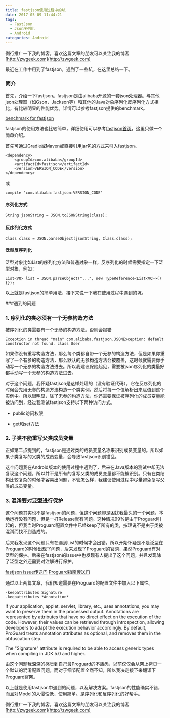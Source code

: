 ```yaml
---
title: fastjson使用过程中的坑
date: 2017-05-09 11:44:21
tags:
  - FastJson
  - Json序列化
  - Android
categories: Android
---
```

例行推广一下我的博客，喜欢这篇文章的朋友可以关注我的博客[http://zwgeek.com](http://zwgeek.com)

最近在工作中用到了fastjson，遇到了一些坑，在这里总结一下。

### 简介
首先，介绍一下fastjson。fastjson是由alibaba开源的一套json处理器。与其他json处理器（如Gson，Jackson等）和其他的Java对象序列化反序列化方式相比，有比较明显的性能优势。详情可以参考fastjson提供的benchmark。

[benchmark for fastjson](https://github.com/eishay/jvm-serializers/wiki)

fastjson的使用方法也比较简单，详细使用可以参考[fastjson首页](https://github.com/Alibaba/fastjson/wiki/%E9%A6%96%E9%A1%B5)，这里只做一个简单介绍。

首先可通过Gradle或Maven或直接引用jar包的方式来引入fastjson。
```
<dependency>
    <groupId>com.alibaba</groupId>
    <artifactId>fastjson</artifactId>
    <version>VERSION_CODE</version>
</dependency>
```
或
```
compile 'com.alibaba:fastjson:VERSION_CODE'
```

#### 序列化方式
```
String jsonString = JSON.toJSONString(class);
```
#### 反序列化方式
```
Class class = JSON.parseObject(jsonString, Class.class);
```
#### 泛型反序列化
泛型对象比如List的序列化方法和普通对象一样，反序列化的时候需要指定一下泛型对象，例如：
```
List<VO> list = JSON.parseObject("...", new TypeReference<List<VO>>() {});
```
以上就是fastjson的简单用法，接下来说一下我在使用过程中遇到的坑。

###遇到的问题

### 1. 序列化的类必须有一个无参构造方法
被序列化的类需要有一个无参的构造方法。否则会报错
```
Exception in thread "main" com.alibaba.fastjson.JSONException: default constructor not found. class User
```
如果你没有重写构造方法，那么每个类都自带一个无参的构造方法，但是如果你重写了一个有参的构造方法，那么默认的无参构造方法会被覆盖，这时候就需要你手动写一个无参的构造方法进去。所以我建议保险起见，需要被json序列化的类最好都手动写一个无参的构造方法进去。

对于这个问题，我怀疑fastjson是这样处理的（没有验证代码）。它在反序列化的时候会先用无参的构造方法构造一个类实例。然后将每一个值解析出来赋值到这个实例中。所以很明显，除了无参的构造方法，你还需要保证被序列化的成员变量能被访问到，经过我测试fastjson支持以下两种访问方式。

- public访问权限

- get和set方法


### 2. 子类不能重写父类成员变量
 正如第二点提到的，fastjson是通过类的成员变量名称来识别成员变量的。所以如果子类复写的父类的成员变量，会导致fastjson识别错乱。

这个问题我在Android版本的使用过程中遇到了，后来在Java版本的测试中却无法复现这个问题，所以并不是所有的复写父类的成员变量都不能被识别。只有在类结构比较复杂的时候才容易出问题，不管怎么样，我建议使用过程中尽量避免复写父类的成员变量。

### 3. 混淆要对泛型进行保护
这个问题其实也不是fastjson的问题，但这个问题却是困扰我最久的一个问题，本地运行没有问题，但是一打Release就有问题。这种情况99%是由于Proguard引起的，但我当时Proguard配置文件中已经keep了所有的类，按理说不是由于类被混淆而找不到造成的。

后来我发现这个问题只有在遇到List的时候才会出错，所以开始怀疑是不是泛型在Proguard的时候出现了问题，后来发现了Proguard的官网，果然Proguard有对泛型的保护。后来在fastjson的issue中也发现有人提出了这个问题，并且发现除了泛型之外还需要对注解进行保护。

[fastjson issue传送门](https://github.com/alibaba/fastjson/issues/765)
[Proguard指南传送门](https://www.guardsquare.com/en/proguard/manual/examples#annotations)

通过以上两篇文章，我们知道需要在Proguard的配置文件中加入以下属性。

```
-keepattributes Signature
-keepattributes *Annotation*
```
If your application, applet, servlet, library, etc., uses annotations, you may want to preserve them in the processed output. Annotations are represented by attributes that have no direct effect on the execution of the code. However, their values can be retrieved through introspection, allowing developers to adapt the execution behavior accordingly. By default, ProGuard treats annotation attributes as optional, and removes them in the obfuscation step.

The "Signature" attribute is required to be able to access generic types when compiling in JDK 5.0 and higher.

由这个问题我深深的感觉到自己最Proguard的不熟悉，以前仅仅会从网上拷贝一个默认的混淆配置问题，而对于细节配置全然不知，所以我决定接下来翻译下Proguard官网。

以上就是使用fastjson中遇到的问题，以及解决方案。fastjson的性能确实不错，而且对Model的入侵性低，使用简单。是序列化和反序列化的好帮手。

例行推广一下我的博客，喜欢这篇文章的朋友可以关注我的博客[http://zwgeek.com](http://zwgeek.com)